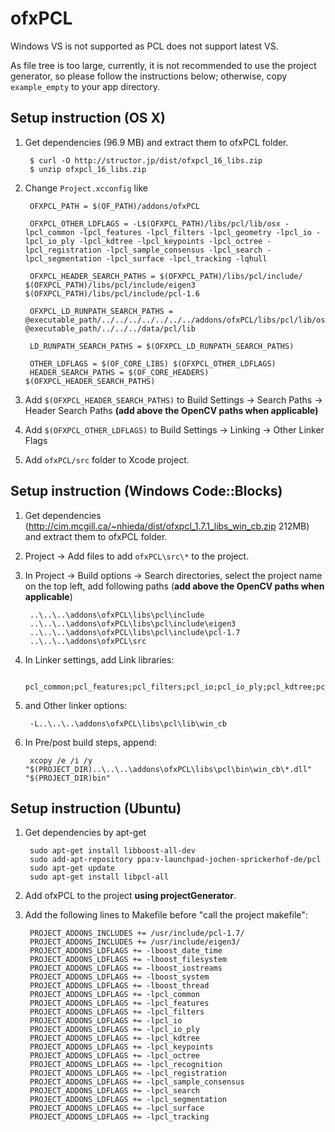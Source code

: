 # ofxPCL

Windows VS is not supported as PCL does not support latest VS.

As file tree is too large, currently, it is not recommended to use the project generator, so please follow the instructions below; otherwise, copy `example_empty` to your app directory.


## Setup instruction (OS X)

1. Get dependencies (96.9 MB) and extract them to ofxPCL folder.

		$ curl -O http://structor.jp/dist/ofxpcl_16_libs.zip
		$ unzip ofxpcl_16_libs.zip


1. Change `Project.xcconfig` like

		OFXPCL_PATH = $(OF_PATH)/addons/ofxPCL

		OFXPCL_OTHER_LDFLAGS = -L$(OFXPCL_PATH)/libs/pcl/lib/osx -lpcl_common -lpcl_features -lpcl_filters -lpcl_geometry -lpcl_io -lpcl_io_ply -lpcl_kdtree -lpcl_keypoints -lpcl_octree -lpcl_registration -lpcl_sample_consensus -lpcl_search -lpcl_segmentation -lpcl_surface -lpcl_tracking -lqhull

		OFXPCL_HEADER_SEARCH_PATHS = $(OFXPCL_PATH)/libs/pcl/include/ $(OFXPCL_PATH)/libs/pcl/include/eigen3 $(OFXPCL_PATH)/libs/pcl/include/pcl-1.6

		OFXPCL_LD_RUNPATH_SEARCH_PATHS = @executable_path/../../../../../../../addons/ofxPCL/libs/pcl/lib/osx @executable_path/../../../data/pcl/lib

		LD_RUNPATH_SEARCH_PATHS = $(OFXPCL_LD_RUNPATH_SEARCH_PATHS)

		OTHER_LDFLAGS = $(OF_CORE_LIBS) $(OFXPCL_OTHER_LDFLAGS)
		HEADER_SEARCH_PATHS = $(OF_CORE_HEADERS) $(OFXPCL_HEADER_SEARCH_PATHS)

1. Add `$(OFXPCL_HEADER_SEARCH_PATHS)` to Build Settings -> Search Paths -> Header Search Paths **(add above the OpenCV paths when applicable)**


1. Add `$(OFXPCL_OTHER_LDFLAGS)` to Build Settings -> Linking -> Other Linker Flags


1. Add `ofxPCL/src` folder to Xcode project.


## Setup instruction (Windows Code::Blocks)

1. Get dependencies (<http://cim.mcgill.ca/~nhieda/dist/ofxpcl_1.7.1_libs_win_cb.zip> 212MB) and extract them to ofxPCL folder.

1. Project -> Add files to add `ofxPCL\src\*` to the project.

1. In Project -> Build options -> Search directories, select the project name on the top left, add following paths (**add above the OpenCV paths when applicable**)

		..\..\..\addons\ofxPCL\libs\pcl\include
		..\..\..\addons\ofxPCL\libs\pcl\include\eigen3
		..\..\..\addons\ofxPCL\libs\pcl\include\pcl-1.7
		..\..\..\addons\ofxPCL\src

1. In Linker settings, add Link libraries:

		pcl_common;pcl_features;pcl_filters;pcl_io;pcl_io_ply;pcl_kdtree;pcl_keypoints;pcl_octree;pcl_recognition;pcl_registration;pcl_sample_consensus;pcl_search;pcl_segmentation;pcl_surface;pcl_tracking;qhull

1. and Other linker options:

		-L..\..\..\addons\ofxPCL\libs\pcl\lib\win_cb

1. In Pre/post build steps, append:

		xcopy /e /i /y "$(PROJECT_DIR)..\..\..\addons\ofxPCL\libs\pcl\bin\win_cb\*.dll"  "$(PROJECT_DIR)bin"


## Setup instruction (Ubuntu)

1. Get dependencies by apt-get

		sudo apt-get install libboost-all-dev
		sudo add-apt-repository ppa:v-launchpad-jochen-sprickerhof-de/pcl
		sudo apt-get update
		sudo apt-get install libpcl-all

1. Add ofxPCL to the project **using projectGenerator**.

1. Add the following lines to Makefile before "call the project makefile":

		PROJECT_ADDONS_INCLUDES += /usr/include/pcl-1.7/
		PROJECT_ADDONS_INCLUDES += /usr/include/eigen3/
		PROJECT_ADDONS_LDFLAGS += -lboost_date_time
		PROJECT_ADDONS_LDFLAGS += -lboost_filesystem
		PROJECT_ADDONS_LDFLAGS += -lboost_iostreams
		PROJECT_ADDONS_LDFLAGS += -lboost_system
		PROJECT_ADDONS_LDFLAGS += -lboost_thread
		PROJECT_ADDONS_LDFLAGS += -lpcl_common
		PROJECT_ADDONS_LDFLAGS += -lpcl_features
		PROJECT_ADDONS_LDFLAGS += -lpcl_filters
		PROJECT_ADDONS_LDFLAGS += -lpcl_io
		PROJECT_ADDONS_LDFLAGS += -lpcl_io_ply
		PROJECT_ADDONS_LDFLAGS += -lpcl_kdtree
		PROJECT_ADDONS_LDFLAGS += -lpcl_keypoints
		PROJECT_ADDONS_LDFLAGS += -lpcl_octree
		PROJECT_ADDONS_LDFLAGS += -lpcl_recognition
		PROJECT_ADDONS_LDFLAGS += -lpcl_registration
		PROJECT_ADDONS_LDFLAGS += -lpcl_sample_consensus
		PROJECT_ADDONS_LDFLAGS += -lpcl_search
		PROJECT_ADDONS_LDFLAGS += -lpcl_segmentation
		PROJECT_ADDONS_LDFLAGS += -lpcl_surface
		PROJECT_ADDONS_LDFLAGS += -lpcl_tracking
